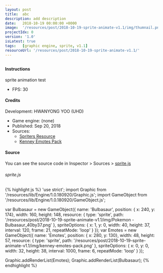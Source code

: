```yaml
---
layout: post
title:  abc
description: add description
date:   2018-10-19 00:00:00 +0000
image:  '/resources/post/2018-10-19-sprite-animate-v1.1/img/thumnail.png'
projectIdx: 0
version: '1.0'
isLatest: true
tags:   [graphic engine, sprite, v1.1]
resourceUrl: '/resources/post/2018-10-19-sprite-animate-v1.1/'
---
```


<canvas id="gameScreen" width="640px" height="400px" tabindex="1" style="width: 100%;"></canvas>
---
#### Instructions
sprite animation test
- FPS: 30

#### Credits
Development: HWANYONG YOO (UHD)
- Game engine: (none)
- Published: Sep 20, 2018
- Sources:
	- [Spriters Resource](https://www.spriters-resource.com/)
	- [Kenney Emotes Pack](https://www.kenney.nl/assets/emotes-pack)

#### Source
You can see the source code in Inspector > Sources > [sprite.js](/resources/post/2018-10-19-sprite-animate-v1.1/js/sprites.js)
###### sprite.js
{% highlight js %}
'use strict';
import Graphic from '/resources/lib/Engine/1.0.180920/Graphic.js';
import GameObject from '/resources/lib/Engine/1.0.180920/GameObject.js';

var Bulbasaur = new GameObject({
	name: 'Bulbasaur',
	position: { x: 240, y: 174},
	width: 160,
	height: 148,
	resource: {
		type: 'sprite',
		path: '/resources/post/2018-10-19-sprite-animate-v1.1/img/Pokemon - Bulbasaur_40by37.png'
	},
	spriteOptions: {
		x: 1,
		y: 0,
		width: 40,
		height: 37,
		interval: 120,
		frame: 21,
		repeatMode: 'loop'
	}
});
var Emotes = new GameObject({
	name: 'Emotes',
	position: { x: 280, y: 130},
	width: 48,
	height: 57,
	resource: {
		type: 'sprite',
		path: '/resources/post/2018-10-19-sprite-animate-v1.1/img/kenney-emotes-pack.png'
	},
	spriteOptions: {
		x: 0,
		y: 0,
		width: 32,
		height: 38,
		interval: 1000,
		frame: 6,
		repeatMode: 'loop'
	}
});

Graphic.addRenderList(Emotes);
Graphic.addRenderList(Bulbasaur);
{% endhighlight %}

<script type="module" src="{{page.resourceUrl}}/js/sprites.js"></script>